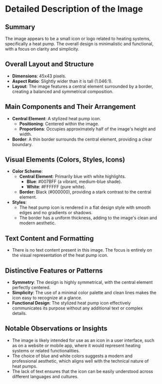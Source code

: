 # Detailed Description of the Image

## Summary
The image appears to be a small icon or logo related to heating systems, specifically a heat pump. The overall design is minimalistic and functional, with a focus on clarity and simplicity.

## Overall Layout and Structure
- **Dimensions**: 45x43 pixels.
- **Aspect Ratio**: Slightly wider than it is tall (1.046:1).
- **Layout**: The image features a central element surrounded by a border, creating a balanced and symmetrical composition.

## Main Components and Their Arrangement
- **Central Element**: A stylized heat pump icon.
  - **Positioning**: Centered within the image.
  - **Proportions**: Occupies approximately half of the image's height and width.
- **Border**: A thin border surrounds the central element, providing a clear boundary.

## Visual Elements (Colors, Styles, Icons)
- **Color Scheme**:
  - **Central Element**: Primarily blue with white highlights.
    - **Blue**: #007BFF (a vibrant, medium-blue shade).
    - **White**: #FFFFFF (pure white).
  - **Border**: Black (#000000), providing a stark contrast to the central element.
- **Styles**:
  - The heat pump icon is rendered in a flat design style with smooth edges and no gradients or shadows.
  - The border has a uniform thickness, adding to the image's clean and modern aesthetic.

## Text Content and Formatting
- There is no text content present in this image. The focus is entirely on the visual representation of the heat pump icon.

## Distinctive Features or Patterns
- **Symmetry**: The design is highly symmetrical, with the central element perfectly centered.
- **Simplicity**: The use of a minimal color palette and clean lines makes the icon easy to recognize at a glance.
- **Functional Design**: The stylized heat pump icon effectively communicates its purpose without any additional text or complex details.

## Notable Observations or Insights
- The image is likely intended for use as an icon in a user interface, such as on a website or mobile app, where it would represent heating systems or related functionalities.
- The choice of blue and white colors suggests a modern and professional aesthetic, which aligns well with the technical nature of heat pumps.
- The lack of text ensures that the icon can be easily understood across different languages and cultures.